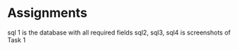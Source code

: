 # Assignments
sql 1 is the database with all required fields
sql2, sql3, sql4 is screenshots of Task 1
